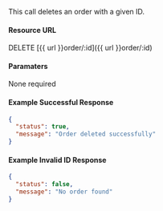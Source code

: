 <!--
@title Delete order by ID
@author Moltin Ltd
@description Deletes an order with a given ID

@sidebar 1
@family Order
@rate No
@auth Yes
@format JSON
@http DELETE
@version beta
-->
This call deletes an order with a given ID.

#### Resource URL
DELETE [{{ url }}order/:id]({{ url }}order/:id)


#### Paramaters
None required

<!--code-->
#### Example Successful Response
``` json
{
  "status": true,
  "message": "Order deleted successfully"
}
```


#### Example Invalid ID Response
``` json
{
  "status": false,
  "message": "No order found"
}
```
<!--/code-->
